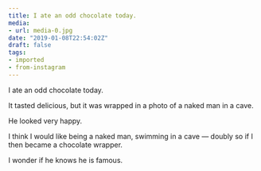 ```yaml
---
title: I ate an odd chocolate today.
media:
- url: media-0.jpg
date: "2019-01-08T22:54:02Z"
draft: false
tags:
- imported
- from-instagram
---
```

I ate an odd chocolate today.



It tasted delicious, but it was wrapped in a photo of a naked man in a cave.



He looked very happy.



I think I would like being a naked man, swimming in a cave — doubly so if I then became a chocolate wrapper.



I wonder if he knows he is famous.
